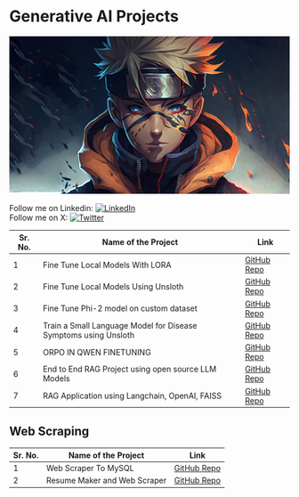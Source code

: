 # Generative AI Projects
![alt text](image.png)

Follow me on Linkedin: [![LinkedIn](https://img.shields.io/badge/LinkedIn-0A66C2?style=for-the-badge&logo=linkedin&logoColor=white)](https://www.linkedin.com/in/nelliparthi-ajith-233803262)\
Follow me on X: [![Twitter](https://img.shields.io/badge/Twitter-1DA1F2?style=for-the-badge&logo=twitter&logoColor=white)](https://x.com/Ajith532542840)

| Sr. No. | Name of the Project      | Link                                      |
| ------- | ----------------------- | ----------------------------------------- |
| 1       | Fine Tune Local Models With LORA     | [GitHub Repo](https://github.com/Ajith-Kumar-Nelliparthi/Fine-Tuning-Local-Models_With-LORA.git) |
| 2       | Fine Tune Local Models Using Unsloth     | [GitHub Repo](https://github.com/Ajith-Kumar-Nelliparthi/Unsloth-FineTuning.git) |
| 3       | Fine Tune Phi-2 model on custom dataset     | [GitHub Repo](https://github.com/Ajith-Kumar-Nelliparthi/Phi-2-FineTuning.git) |
| 4       | Train a Small Language Model for Disease Symptoms using Unsloth     | [GitHub Repo](https://github.com/Ajith-Kumar-Nelliparthi/Train-a-Small-Language-Model-for-Disease-Symptoms-using-Unsloth.git) |
| 5       | ORPO IN QWEN FINETUNING     | [GitHub Repo](https://github.com/Ajith-Kumar-Nelliparthi/ORPO-IN-QWEN-FINETUNING.git) |
| 6       | End to End RAG Project using open source LLM Models     | [GitHub Repo](https://github.com/Ajith-Kumar-Nelliparthi/End-To-End-Advanced-RAG-Project-using-Open-Source-LLM-Models-And-Groq-Inferencing-engine.git) |
| 7       | RAG Application using Langchain, OpenAI, FAISS     | [GitHub Repo](https://github.com/Ajith-Kumar-Nelliparthi/Rag-Application-using-OpenAI-Langchain-FAISS.git)  |

## Web Scraping

| Sr. No. | Name of the Project                | Link                                                                 |
| ------- | ---------------------------------- | -------------------------------------------------------------------- |
| 1       | Web Scraper To MySQL              | [GitHub Repo](https://github.com/Ajith-Kumar-Nelliparthi/WebScraperToMySQL.git) |
| 2       | Resume Maker and Web Scraper      | [GitHub Repo](https://github.com/Ajith-Kumar-Nelliparthi/Resume_maker-and-web_scrapper.git) |




<!-- Add more projects below as you complete them -->